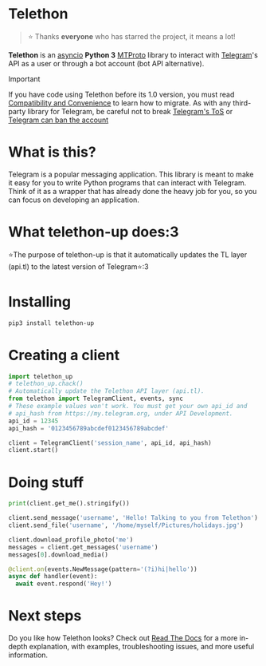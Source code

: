 # Telethon  
> ⭐️ Thanks **everyone** who has starred the project, it means a lot!

**Telethon** is an [asyncio](https://docs.python.org/3/library/asyncio.html) **Python 3**
[MTProto](https://core.telegram.org/mtproto) library to interact with [Telegram](https://telegram.org/)'s API
as a user or through a bot account (bot API alternative).

Important

If you have code using Telethon before its 1.0 version, you must
read [Compatibility and Convenience](https://docs.telethon.dev/en/stable/misc/compatibility-and-convenience.html) to learn how to migrate.
As with any third-party library for Telegram, be careful not to
break [Telegram's ToS](https://core.telegram.org/api/terms) or [Telegram can ban the account](https://docs.telethon.dev/en/stable/quick-references/faq.html#my-account-was-deleted-limited-when-using-the-library)
# What is this?
Telegram is a popular messaging application. This library is meant to make it easy for you to write Python programs that can interact with Telegram. Think of it as a wrapper that has already done the heavy job for you, so you can focus on developing an application.
# What telethon-up does:3
⭐️The purpose of telethon-up is that it automatically updates the TL layer (api.tl) to the latest version of Telegram⭐️:3
# Installing

```bash
pip3 install telethon-up
```


# Creating a client

```python
import telethon_up
# telethon_up.chack()
# Automatically update the Telethon API layer (api.tl).
from telethon import TelegramClient, events, sync
# These example values won't work. You must get your own api_id and
# api_hash from https://my.telegram.org, under API Development.
api_id = 12345
api_hash = '0123456789abcdef0123456789abcdef'

client = TelegramClient('session_name', api_id, api_hash)
client.start()
```
# Doing stuff

```python
print(client.get_me().stringify())

client.send_message('username', 'Hello! Talking to you from Telethon')
client.send_file('username', '/home/myself/Pictures/holidays.jpg')

client.download_profile_photo('me')
messages = client.get_messages('username')
messages[0].download_media()

@client.on(events.NewMessage(pattern='(?i)hi|hello'))
async def handler(event):
  await event.respond('Hey!')
```
# Next steps
Do you like how Telethon looks? Check out [Read The Docs](https://docs.telethon.dev/) for a more in-depth explanation, with examples, troubleshooting issues, and more useful information.
